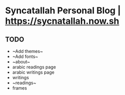 # Syncatallah Personal Blog | https://sycnatallah.now.sh

## TODO 
- ~Add themes~
- ~Add fonts~
- ~about~
- arabic readings page
- arabic writings page
- writings 
- ~readings~
- frames
